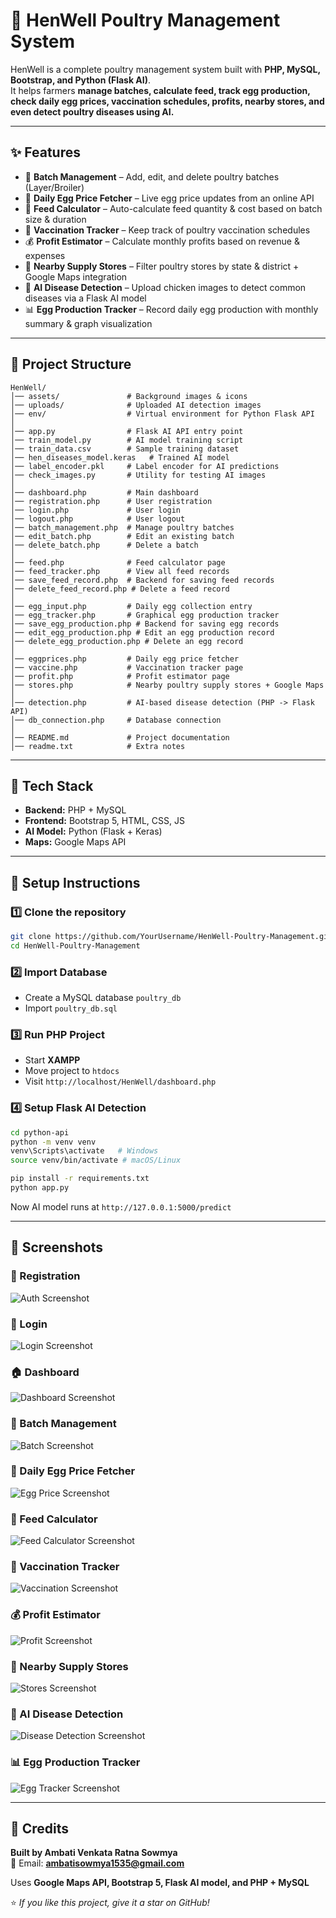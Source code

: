 
# 🐔 HenWell Poultry Management System

HenWell is a complete poultry management system built with **PHP, MySQL, Bootstrap, and Python (Flask AI)**.  
It helps farmers **manage batches, calculate feed, track egg production, check daily egg prices, vaccination schedules, profits, nearby stores, and even detect poultry diseases using AI.**

---

## ✨ Features  

- 🐔 **Batch Management** – Add, edit, and delete poultry batches (Layer/Broiler)  
- 🥚 **Daily Egg Price Fetcher** – Live egg price updates from an online API  
- 🥦 **Feed Calculator** – Auto-calculate feed quantity & cost based on batch size & duration  
- 💉 **Vaccination Tracker** – Keep track of poultry vaccination schedules  
- 💰 **Profit Estimator** – Calculate monthly profits based on revenue & expenses  
- 📍 **Nearby Supply Stores** – Filter poultry stores by state & district + Google Maps integration  
- 🧠 **AI Disease Detection** – Upload chicken images to detect common diseases via a Flask AI model  
- 📊 **Egg Production Tracker** – Record daily egg production with monthly summary & graph visualization  

---

## 📂 Project Structure  

```
HenWell/
│── assets/               # Background images & icons  
│── uploads/              # Uploaded AI detection images  
│── env/                  # Virtual environment for Python Flask API  
│
│── app.py                # Flask AI API entry point  
│── train_model.py        # AI model training script  
│── train_data.csv        # Sample training dataset  
│── hen_diseases_model.keras   # Trained AI model  
│── label_encoder.pkl     # Label encoder for AI predictions  
│── check_images.py       # Utility for testing AI images  
│
│── dashboard.php         # Main dashboard  
│── registration.php      # User registration  
│── login.php             # User login  
│── logout.php            # User logout  
│── batch_management.php  # Manage poultry batches  
│── edit_batch.php        # Edit an existing batch  
│── delete_batch.php      # Delete a batch  
│
│── feed.php              # Feed calculator page  
│── feed_tracker.php      # View all feed records  
│── save_feed_record.php  # Backend for saving feed records  
│── delete_feed_record.php # Delete a feed record  
│
│── egg_input.php         # Daily egg collection entry  
│── egg_tracker.php       # Graphical egg production tracker  
│── save_egg_production.php # Backend for saving egg records  
│── edit_egg_production.php # Edit an egg production record  
│── delete_egg_production.php # Delete an egg record  
│
│── eggprices.php         # Daily egg price fetcher  
│── vaccine.php           # Vaccination tracker page  
│── profit.php            # Profit estimator page  
│── stores.php            # Nearby poultry supply stores + Google Maps  
│
│── detection.php         # AI-based disease detection (PHP -> Flask API)  
│── db_connection.php     # Database connection  
│
│── README.md             # Project documentation  
│── readme.txt            # Extra notes  
```

---

## 🚀 Tech Stack  

- **Backend:** PHP + MySQL  
- **Frontend:** Bootstrap 5, HTML, CSS, JS  
- **AI Model:** Python (Flask + Keras)  
- **Maps:** Google Maps API  

---

## 🔧 Setup Instructions  

### 1️⃣ Clone the repository  
```bash
git clone https://github.com/YourUsername/HenWell-Poultry-Management.git
cd HenWell-Poultry-Management
```

### 2️⃣ Import Database  
- Create a MySQL database `poultry_db`  
- Import `poultry_db.sql`  

### 3️⃣ Run PHP Project  
- Start **XAMPP**  
- Move project to `htdocs`  
- Visit `http://localhost/HenWell/dashboard.php`  

### 4️⃣ Setup Flask AI Detection  
```bash
cd python-api
python -m venv venv
venv\Scripts\activate   # Windows
source venv/bin/activate # macOS/Linux

pip install -r requirements.txt
python app.py
```
Now AI model runs at `http://127.0.0.1:5000/predict`  

---

## 📸 Screenshots  

### 👤 Registration 
![Auth Screenshot](https://github.com/Ambati-Sowmya/HenWell-Poultry-Management-System/blob/add3fe6f269ac68bbbee36b2f710d173a67917a4/registration.png)  

### 🔑 Login  
![Login Screenshot](screenshots/login.png)

### 🏠 Dashboard  
![Dashboard Screenshot](https://github.com/Ambati-Sowmya/HenWell-Poultry-Management-System/blob/e47e1c38f3fbe60e50785d21a698e5520c6d62bb/dashboard.png)
  
### 🐔 Batch Management  
![Batch Screenshot](screenshots/batch_management.png)  

### 🥚 Daily Egg Price Fetcher  
![Egg Price Screenshot](screenshots/egg_prices.png)  

### 🥦 Feed Calculator  
![Feed Calculator Screenshot](screenshots/feed_calculator.png)  

### 💉 Vaccination Tracker  
![Vaccination Screenshot](screenshots/vaccination.png)  

### 💰 Profit Estimator  
![Profit Screenshot](screenshots/profit_estimator.png)  

### 📍 Nearby Supply Stores  
![Stores Screenshot](screenshots/stores.png)  

### 🧠 AI Disease Detection  
![Disease Detection Screenshot](screenshots/disease_detection.png)  

### 📊 Egg Production Tracker  
![Egg Tracker Screenshot](screenshots/egg_tracker.png)  

---
## 🤝 Credits  

**Built by Ambati Venkata Ratna Sowmya**  
📧 Email: **ambatisowmya1535@gmail.com**  

Uses **Google Maps API, Bootstrap 5, Flask AI model, and PHP + MySQL**  

⭐ *If you like this project, give it a star on GitHub!*  
